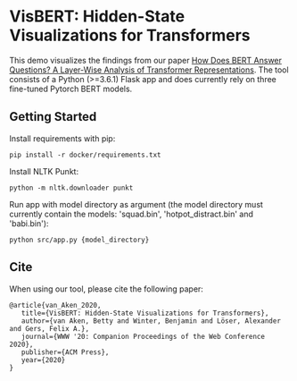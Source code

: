# VisBERT: Hidden-State Visualizations for Transformers

This demo visualizes the findings from our paper [How Does BERT Answer Questions? A Layer-Wise Analysis of Transformer Representations](https://arxiv.org/abs/1909.04925).
The tool consists of a Python (>=3.6.1) Flask app and does currently rely on three fine-tuned Pytorch BERT models.

## Getting Started
Install requirements with pip:

`pip install -r docker/requirements.txt`

Install NLTK Punkt:

`python -m nltk.downloader punkt`

Run app with model directory as argument (the model directory must currently contain the models: 'squad.bin', 'hotpot_distract.bin' and 'babi.bin'):

`python src/app.py {model_directory}`


## Cite
When using our tool, please cite the following paper:
```
@article{van_Aken_2020,
   title={VisBERT: Hidden-State Visualizations for Transformers},
   author={van Aken, Betty and Winter, Benjamin and Löser, Alexander and Gers, Felix A.},
   journal={WWW '20: Companion Proceedings of the Web Conference 2020},
   publisher={ACM Press},
   year={2020}
}
```
